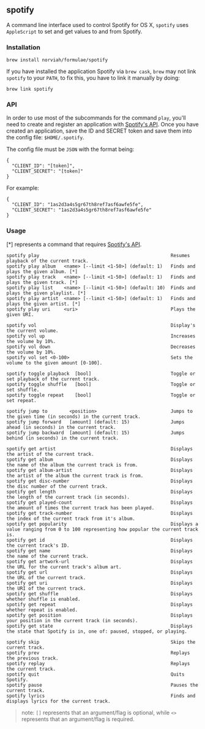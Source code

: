 ## spotify

A command line interface used to control Spotify for OS X, `spotify` uses `AppleScript` to set and get values to and from Spotify.

### Installation

```
brew install norviah/formulae/spotify
```

If you have installed the application Spotify via `brew cask`, `brew` may not link `spotify` to your `PATH`, to fix this, you have to link it manually by doing:

```
brew link spotify
```

### API

In order to use most of the subcommands for the command `play`, you'll need to create and register an application with [Spotify's API](https://developer.spotify.com/my-applications/#!/applications/create). Once you have created an application, save the ID and SECRET token and save them into the config file: `$HOME/.spotify`.

The config file must be `JSON` with the format being:
```
{
  "CLIENT_ID": "[token]",
  "CLIENT_SECRET": "[token]"
}
```

For example:

```
{
  "CLIENT_ID": "1as2d3a4s5gr67th8ref7asf6awfe5fe",
  "CLIENT_SECRET": "1as2d3a4s5gr67th8ref7asf6awfe5fe"
}
```

### Usage

[*] represents a command that requires [Spotify's API](https://developer.spotify.com/my-applications/#!/applications/create).


```
spotify play                                                Resumes playback of the current track.
spotify play album   <name> [--limit <1-50>] (default: 1)   Finds and plays the given album. [*]
spotify play track   <name> [--limit <1-50>] (default: 1)   Finds and plays the given track. [*]
spotify play list    <name> [--limit <1-50>] (default: 10)  Finds and plays the given playlist. [*]
spotify play artist  <name> [--limit <1-50>] (default: 1)   Finds and plays the given artist. [*]
spotify play uri     <uri>                                  Plays the given URI.

spotify vol                                                 Display's the current volume.
spotify vol up                                              Increases the volume by 10%.
spotify vol down                                            Decreases the volume by 10%.
spotify vol set <0-100>                                     Sets the volume to the given amount [0-100].

spotify toggle playback  [bool]                             Toggle or set playback of the current track.
spotify toggle shuffle   [bool]                             Toggle or set shuffle.
spotify toggle repeat    [bool]                             Toggle or set repeat.

spotify jump to        <position>                           Jumps to the given time (in seconds) in the current track.
spotify jump forward   [amount] (default: 15)               Jumps ahead (in seconds) in the current track.
spotify jump backward  [amount] (default: 15)               Jumps behind (in seconds) in the current track.

spotify get artist                                          Displays the artist of the current track.
spotify get album                                           Displays the name of the album the current track is from.
spotify get album-artist                                    Displays the artist of the album the current track is from.
spotify get disc-number                                     Displays the disc number of the current track.
spotify get length                                          Displays the length of the current track (in seconds).
spotify get played-count                                    Displays the amount of times the current track has been played.
spotify get track-number                                    Displays the index of the current track from it's album.
spotify get popularity                                      Displays a value ranging from 0 to 100 representing how popular the current track is.
spotify get id                                              Displays the current track's ID.
spotify get name                                            Displays the name of the current track.
spotify get artwork-url                                     Displays the URL for the current track's album art.
spotify get url                                             Displays the URL of the current track.
spotify get uri                                             Displays the URI of the current track.
spotify get shuffle                                         Displays whether shuffle is enabled.
spotify get repeat                                          Displays whether repeat is enabled.
spotify get position                                        Displays your position in the current track (in seconds).
spotify get state                                           Displays the state that Spotify is in, one of: paused, stopped, or playing.

spotify skip                                                Skips the current track.
spotify prev                                                Replays the previous track.
spotify replay                                              Replays the current track.
spotify quit                                                Quits Spotify.
spotify pause                                               Pauses the current track.
spotify lyrics                                              Finds and displays lyrics for the current track.
```

> note: `[]` represents that an argument/flag is optional, while `<>` represents that an argument/flag is required.

